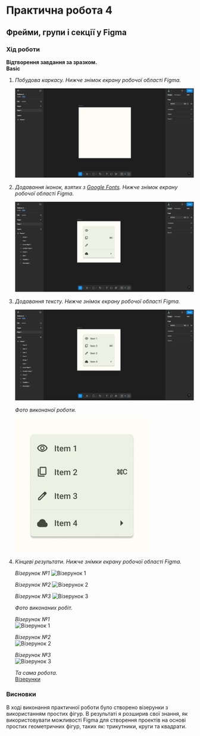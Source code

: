 # Практична робота 4
## Фрейми, групи і секції у Figma  

### Хід роботи  
**Відтворення завдання за зразком.**   
**Basic**
1. *Побудова каркасу. Нижче знімок екрану робочої області Figma.*

   ![Робоча область Figma 1](images/basic_1.png)

2. *Додавання іконок, взятих з [Google Fonts](https://fonts.google.com/icons). Нижче знімок екрану робочої області Figma.*

   ![Робоча область Figma 2](images/basic_2.png)

3. *Додавання тексту. Нижче знімок екрану робочої області Figma.*

   ![Робоча область Figma 3](images/basic_3.png)

   *Фото виконаної роботи.*

   ![Basic](images/basic.png)





   
5. *Кінцеві результати. Нижче знімки екрану робочої області Figma.*

   *Візерунок №1*
   ![Візерунок 1](images/figma_pattern_1.png)

   *Візерунок №2*
   ![Візерунок 2](images/figma_pattern_2.png)

   *Візерунок №3*
   ![Візерунок 3](images/figma_pattern_3.png)

   *Фото виконаних робіт.*  

   *Візерунок №1*  
   ![Візерунок 1](images/pattern_1.png)

   *Візерунок №2*  
   ![Візерунок 2](images/pattern_2.png)

   *Візерунок №3*  
   ![Візерунок 3](images/pattern_3.png)

   *Та сама робота.*   
   [Візерунки](https://www.figma.com/design/Rpi0MWt2GeFyX6MSiIIHTP/%D0%A0%D0%BE%D0%B1%D0%BE%D1%82%D0%B0-2?node-id=8-646&t=yJVWJLFmvql4Skeb-1)

### Висновки
В ході виконання практичної роботи було створено візерунки з використанням простих фігур. В результаті я розширив свої знання, як використовувати можливості Figma для створення проектів на основі простих геометричних фігур, таких як: трикутники, круги та квадрати.
